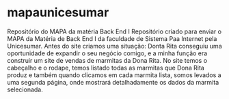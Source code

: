 # mapaunicesumar
Repositório do MAPA da matéria Back End I
Repositório criado para enviar o MAPA da Matéria de Back End I da faculdade de Sistema Paa Internet pela Unicesumar.
Antes do site criamos uma situação: Donta Rita conseguiu uma oportunidade de expandir o seu negócio comigo, e a minha função era construir um site de vendas de marmitas da Dona Rita.
No site temos o cabeçalho e o rodape, temos listado todas as marmitas que Dona Rita produz e também quando clicamos em cada marmita lista, somos levados a uma segunda página, onde mostrará detalhadamente os dados da marmita selecionada.
